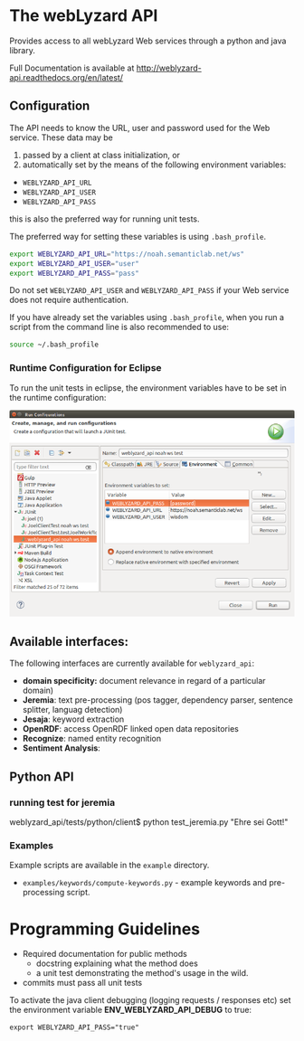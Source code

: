 # The webLyzard API

Provides access to all webLyzard Web services through a python and java library.

Full Documentation is available at http://weblyzard-api.readthedocs.org/en/latest/


## Configuration

The API needs to know the URL, user and password used for the Web service. These data may be 

1. passed by a client at class initialization, or
2. automatically set by the means of the following environment variables:
  + `WEBLYZARD_API_URL`
  + `WEBLYZARD_API_USER`
  + `WEBLYZARD_API_PASS`

   this is also the preferred way for running unit tests.

The preferred way for setting these variables is using `.bash_profile`.

```sh
export WEBLYZARD_API_URL="https://noah.semanticlab.net/ws"
export WEBLYZARD_API_USER="user"
export WEBLYZARD_API_PASS="pass"
```

Do not set `WEBLYZARD_API_USER` and `WEBLYZARD_API_PASS` if your Web service does not require authentication.

If you have already set the variables using `.bash_profile`, when you run a script from the command line is also recommended to use:

```sh
source ~/.bash_profile
```

### Runtime Configuration for Eclipse 

To run the unit tests in eclipse, the environment variables have to be set in the runtime configuration: 

![images/eclipse-runtime-config-junittests.png](images/eclipse-runtime-config-junittests.png)


## Available interfaces:

The following interfaces are currently available for `weblyzard_api`:

+ **domain specificity:** document relevance in regard of a particular domain)
+ **Jeremia**: text pre-processing (pos tagger, dependency parser, sentence splitter, languag detection)
+ **Jesaja**: keyword extraction
+ **OpenRDF**: access OpenRDF linked open data repositories
+ **Recognize**: named entity recognition
+ **Sentiment Analysis**:

## Python API 

### running test for jeremia 

weblyzard_api/tests/python/client$ python test_jeremia.py "Ehre sei Gott!"


### Examples

Example scripts are available in the `example` directory.

+ `examples/keywords/compute-keywords.py` - example keywords and pre-processing script.

# Programming Guidelines

+ Required documentation for public methods
  + docstring explaining what the method does
  + a unit test demonstrating the method's usage in the wild.
+ commits must pass all unit tests

To activate the java client debugging (logging requests / responses etc) set the environment variable **ENV_WEBLYZARD_API_DEBUG** to true: 

```
export WEBLYZARD_API_PASS="true"
```
